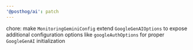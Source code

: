 ```yaml
---
'@posthog/ai': patch
---
```


chore: make `MonitoringGeminiConfig` extend `GoogleGenAIOptions` to expose additional configuration options like `googleAuthOptions` for proper `GoogleGenAI` initialization
